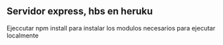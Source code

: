 ##  Servidor express, hbs en heruku

Ejeccutar npm install  para instalar los modulos necesarios para ejecutar localmente
